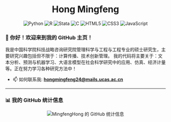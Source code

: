 <h1 align="center">Hong Mingfeng</h1>

<p align="center">
  <img src="https://img.shields.io/badge/Python-3776AB?style=for-the-badge&logo=python&logoColor=white" alt="Python"/>
  <img src="https://img.shields.io/badge/R-276DC3?style=for-the-badge&logo=r&logoColor=white" alt="R"/>
  <img src="https://img.shields.io/badge/Stata-1A5F91?style=for-the-badge" alt="Stata"/>
  <img src="https://img.shields.io/badge/C-A8B9CC?style=for-the-badge&logo=c&logoColor=white" alt="C"/>
  <img src="https://img.shields.io/badge/HTML5-E34F26?style=for-the-badge&logo=html5&logoColor=white" alt="HTML5"/>
  <img src="https://img.shields.io/badge/CSS3-1572B6?style=for-the-badge&logo=css3&logoColor=white" alt="CSS3"/>
  <img src="https://img.shields.io/badge/JavaScript-F7DF1E?style=for-the-badge&logo=javascript&logoColor=black" alt="JavaScript"/>
</p>

### 👋 你好！欢迎来到我的 GitHub 主页！

我是中国科学院科技战略咨询研究院管理科学与工程与工程专业的硕士研究生，主要研究兴趣包括但不限于：计算传播、技术创新管理。
我的代码将主要关于：文本分析、预测与机器学习、大语言模型在社会科学研究中的应用、仿真、经济计量等。正在努力学习各种研究方法中！


- 📫 如何联系我: **hongmingfeng24@mails.ucas.ac.cn**

---

### 📊 我的 GitHub 统计信息

<p align="center">
  <img src="https://github-readme-stats.vercel.app/api?username=MingfengHong&show_icons=true&theme=radical" alt="MingfengHong 的 GitHub 统计信息" />
</p>
